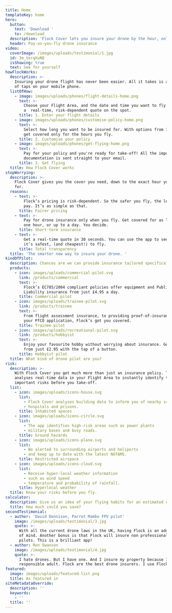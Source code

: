 ```yaml
---
title: Home
templateKey: home
hero:
  button:
    text: 'Download '
    to: /download
  description: 'Flock Cover lets you insure your drone by the hour, only when you need it.'
  header: Pay-as-you-fly drone insurance
video:
  coverImage: /images/uploads/testimonial/1.jpg
  id: 3m_VorqXuNQ
  isShowing: true
  text: See for yourself
howFlockWorks:
  description: >-
    Insuring your drone flight has never been easier. All it takes is a matter
    of taps on your mobile phone.
  listOfHow:
    - image: images/uploads/phones/flight-details-home.png
      text: >-
        Choose your Flight Area, and the date and time you want to fly. Receive
        a  real-time, risk-dependent quote on the spot.
      title: 1. Enter your flight details
    - image: images/uploads/phones/customise-policy-home.png
      text: >-
        Select how long you want to be insured for. With options from 1-8 hours,
        get covered only for the hours you fly.
      title: 2. Customise your policy
    - image: images/uploads/phones/get-flying-home.png
      text: >-
        Pay for your policy and you're ready for take-off! All the important
        documentation is sent straight to your email.
      title: 3. Get flying
  title: How Flock Cover works
stopWorrying:
  description: >-
    Flock Cover gives you the cover you need, down to the exact hour you need it
    for.
  reasons:
    - text: >-
        Flock’s pricing is risk-dependent. So the safer you fly, the less you
        pay. It’s as simple as that.
      title: Fairer pricing
    - text: >-
        Pay for drone insurance only when you fly. Get covered for as little as
        one hour, or up to a day. You decide.
      title: Short-term insurance
    - text: >-
        Get a real-time quote in 30 seconds. You can use the app to see where
        it’s safest, (and cheapest!) to fly.
      title: Total transparency
  title: 'The smarter new way to insure your drone. '
kindOfPilot:
  description: Chances are we can provide insurance tailored specifically to you.
  products:
    - icon: images/uploads/commercial-pilot.svg
      link: /products/commercial
      text: >-
        Flock’s EC785/2004 compliant policies offer equipment and Public
        Liability insurance from just £4.95 a day.
      title: Commercial pilot
    - icon: images/uploads/trainee-pilot.svg
      link: /products/trainee
      text: >-
        From flight assessment insurance, to providing proof-of-insurance for
        your PfCO application, Flock’s got you covered.
      title: Trainee pilot
    - icon: images/uploads/recreational-pilot.svg
      link: /products/hobbyist
      text: >-
        Enjoy your favourite hobby without worrying about insurance. Get covered
        from just £2.95 with the tap of a button.
      title: Hobbyist pilot
  title: What kind of drone pilot are you?
risk:
  description: >-
    With Flock Cover you get much more than just an insurance policy. The app
    analyses real-time data in your Flight Area to instantly identify the
    important risks before you take-off.
  list:
    - icon: images/uploads/icons-house.svg
      list:
        - Flock Cover analyses building data to inform you of nearby schools
        - hospitals and prisons.
      title: Inhabited spaces
    - icon: images/uploads/icons-circle.svg
      list:
        - The app identifies high-risk areas such as power plants
        - military bases and busy roads.
      title: Ground hazards
    - icon: images/uploads/icons-plane.svg
      list:
        - Be alerted to surrounding airports and heliports
        - and keep up to date with the latest NOTAMS.
      title: Restricted airspace
    - icon: images/uploads/icons-cloud.svg
      list:
        - Receive hyper-local weather information
        - such as wind speed
        - temperature and probability of rainfall.
      title: Hyperlocal weather
  title: Know your risks before you fly.
calculator:
  description: Give us an idea of your flying habits for an estimated quote.
  title: How much could you save?
secondTestimonial:
  - author: 'David Dennison, Parrot Mambo FPV pilot'
    image: /images/uploads/testimonial/3.jpg
    quote: >-
      With all the current drone laws in the UK, having Flock is an added peace
      of mind. Another bonus is that Flock will insure non professional drone
      pilots. This is a brilliant app!
  - author: Ron Swanson
    image: /images/uploads/testimonial/4.jpg
    quote: >-
      I hate drones. But I have one. And I insure my property because I'm a
      responsible adult. Flock are the best drone insurers. I use Flock.
featured:
  image: images/uploads/featured-list.png
  title: As featured in
siteMetadataOverride:
  description: ''
  keywords:
    - ''
  title: ''
---
```


